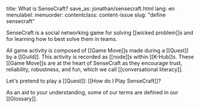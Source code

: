 title: What is SenseCraft?
save_as: jonathan/sensecraft.html
lang: en
menulabel:
menuorder:
contentclass: content-issue
slug: "define sensecraft"

SenseCraft is a social networking game for solving [[wicked problem]]s and for learning how to best solve them in teams.

All game activity is composed of [[Game Move]]s made during a [[Quest]] by a [[Guild]]. This activity is recorded as [[node]]s within [[K-Hub]]s. These [[Game Move]]s are at the heart of SenseCraft as they encourage trust, reliability, robustness, and fun, which we call [[conversational literacy]].

Let's pretend to play a [[Quest]]: [[How do I Play SenseCraft]]?

As an aid to your understanding, some of our terms are defined in our [[Glossary]].
